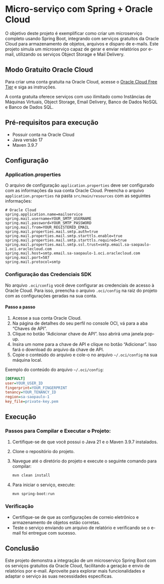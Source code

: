 # Micro-serviço com Spring + Oracle Cloud

O objetivo deste projeto é exemplificar como criar um microserviço completo usando Spring Boot, integrando com serviços gratuitos da Oracle Cloud para armazenamento de objetos, arquivos e disparo de e-mails. Este projeto simula um microserviço capaz de gerar e enviar relatórios por e-mail, utilizando os serviços Object Storage e Mail Delivery.

## Modo Gratuito Oracle Cloud

Para criar uma conta gratuita na Oracle Cloud, acesse o [Oracle Cloud Free Tier](https://www.oracle.com/cloud/free/) e siga as instruções.

A conta gratuita oferece serviços com uso ilimitado como Instâncias de Máquinas Virtuais, Object Storage, Email Delivery, Banco de Dados NoSQL e Banco de Dados SQL.

## Pré-requisitos para execução

- Possuir conta na Oracle Cloud
- Java versão 17
- Maven 3.9.7

## Configuração

### Application.properties

O arquivo de configuração `application.properties` deve ser configurado com as informações da sua conta Oracle Cloud. Preencha o arquivo `application.properties` na pasta `src/main/resources` com as seguintes informações:

```properties
# Oracle Cloud
spring.application.name=mailservice
spring.mail.username=YOUR_SMTP_USERNAME
spring.mail.password=YOUR_SMTP_PASSWORD
spring.mail.from=YOUR_REGISTERED_EMAIL
spring.mail.properties.mail.smtp.auth=true
spring.mail.properties.mail.smtp.starttls.enable=true
spring.mail.properties.mail.smtp.starttls.required=true
spring.mail.properties.mail.smtp.ssl.trust=smtp.email.sa-saopaulo-1.oci.oraclecloud.com
spring.mail.host=smtp.email.sa-saopaulo-1.oci.oraclecloud.com
spring.mail.port=587
spring.mail.protocol=smtp
```

### Configuração das Credenciais SDK

No arquivo `.oci/config` você deve configurar as credenciais de acesso à Oracle Cloud. Para isso, preencha o arquivo `.oci/config` na raiz do projeto com as configurações geradas na sua conta.

#### Passo a passo

1. Acesse a sua conta Oracle Cloud.
2. Na página de detalhes do seu perfil no console OCI, vá para a aba “Chaves de API”.
3. Clique no botão “Adicionar chave de API”. Isso abrirá uma janela pop-up.
4. Insira um nome para a chave de API e clique no botão “Adicionar”. Isso fará o download do arquivo da chave de API.
5. Copie o conteúdo do arquivo e cole-o no arquivo `~/.oci/config` na sua máquina local.

Exemplo do conteúdo do arquivo `~/.oci/config`:

```ini
[DEFAULT]
user=YOUR_USER_ID
fingerprint=YOUR_FINGERPRINT
tenancy=YOUR_TENANCY_ID
region=sa-saopaulo-1
key_file=private-key.pem
```

## Execução

### Passos para Compilar e Executar o Projeto:

1. Certifique-se de que você possui o Java 21 e o Maven 3.9.7 instalados.
2. Clone o repositório do projeto.
3. Navegue até o diretório do projeto e execute o seguinte comando para compilar:

   ```sh
   mvn clean install
   ```

4. Para iniciar o serviço, execute:

   ```sh
   mvn spring-boot:run
   ```

### Verificação

- Certifique-se de que as configurações de correio eletrônico e armazenamento de objetos estão corretas.
- Teste o serviço enviando um arquivo de relatório e verificando se o e-mail foi entregue com sucesso.

## Conclusão

Este projeto demonstra a integração de um microserviço Spring Boot com os serviços gratuitos da Oracle Cloud, facilitando a geração e envio de relatórios por e-mail. Aproveite para explorar mais funcionalidades e adaptar o serviço às suas necessidades específicas.